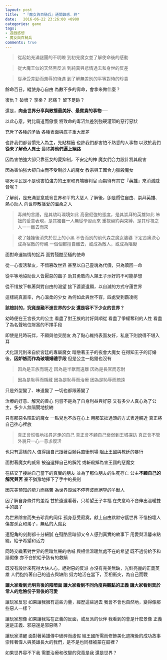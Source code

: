 ```yaml
---
layout: post
title:  "『魔女與百騎兵』通關雜感．終"
date:   2016-06-22 23:26:00 +0900
categories: game
tags: 
- 遊戲感想
- 魔女與百騎兵
comments: true
---
```


> 從起始充滿謎團的不明瞭
到初見魔女並了解使命後的感動

> 從大魔王似的天然黑反派
到純真與悲情過去和身世的反差

> 從承受差勁而羞辱的待遇
到了解無差別的平等對待的珍貴


餘命百日，縱使身心自由
為數不多的壽命，會拿來做什麼？

復仇？
破壞？
享樂？
悲痛？
留下足跡？

還是，**向全世界分享與散播最美好、最寶貴的事物**──


以此心意，對比霸道而傲慢
將致命的毒沼無差別強硬灌頂的惡行惡狀

充斥了各種的矛盾
各種表面與底子重大反差


也許我們都習慣先入為主，先貼標籤
也許我們都害怕不熟悉的人事物
以致於我們**從未了解奇人異士**
最終**將他們逼上絕路**


因為害怕強大卻只靠巫女的愛抑制，不安定的神
魔女們合力設計將其殺害

因為害怕強大卻自由而不受制於人的魔女
教宗與王國合力獵殺魔女


哪天平民是不是也害怕強力的王軍和異端審判官
而期待有其它『英雄』來消滅威脅呢？


了解前，是充滿惡意威脅世界和平的大惡人
了解後，卻是嚮往自由、崇拜英雄、熱心助人
向世界散播愛的溫柔之人

> 毒辣的言語，是其幼時環境如此
高傲倔強的態度，是其崇拜的英雄如此
笨拙的愛意表現，是其獨自一人無從學習而來
重視契約與束縛，是其珍視之人一一離去而來

> 收了娃娃後消失於世上的小黑
不告而別的前代森之魔女婆婆
下定苦痛決心成為宿敵的母親
一個個都擅自離去，或成為敵人，或成為阻礙


面對命運無情的捉弄
面對殘酷至極的使命


從一心復活摯友，不惜篡改世界
甚至以自己靈魂為代價，只為贖回一命

從平等地協助世人皆厭惡的蟲子
助其勇敢向人類王子示好的不可能夢想

從不惜放下執著與對自由的渴望
接下婆婆遺願，以自滅的方式守䕶世界

這樣純真直率，內心溫柔的少女
為何如此與世不容，四處受到霸凌呢

**該檢討的，究竟是融不進世界的少女
還是容不下少女的世界？**


幼時便在王宮長大的公主
看盡了對王族的討好與順從
看盡了爭權奪利的人性
看盡了為名聲地位財富的不擇手段

即使是兒時玩伴，不願與他交朋友
為了點心維持表面友好，私底下則說得不堪入耳

犬化詛咒則來自於宮廷的專屬魔女
暗戀著王子的夜會大魔女
在得知王子的訂婚後，**因妒嫉而作為破壞婚禮手段**
但是公主一點錯也沒有

> 因為是王族而親近
因為是半獸而遠離
因為是長官而忍耐

> 因為是恥辱而隱藏
因為是恥辱而治療
因為是恥辱而疏遠


只是外型變了、味道變了
一切也都跟著變了

治療的好意、解咒的善心
何嘗不是為了自身利益與好惡
又有多少人真心為了公主，多少人無隔閡地接納


只有那惡名昭彰的魔女
一點兒也不放在心上
用那笨拙過頭的方式表達親近
真正將自己往心裡放

> 真正會慌張地找尋逃走的自己
真正會不顧自己衰弱到王城探訪
真正會不管外貌只一心一意求復活

也只有這樣的人
值得讓自己跟著百騎兵直衝刑場
阻止王國與教廷的暴行

面對著魔女的威脅
被迫選擇自己的解咒
或斬殺掉為害王國的惡魔女

在結交了接納自己當下的真實的朋友
並為了那位朋友的生死存亡
公主**不顧自己的解咒與否**
豪不猶豫地揮下了手中的長劍


因完美預知的能力而痛苦
為世界毀滅不停奔波而絕望的羊獸人

因了解自身條件的差距
甘於遠遠看著，只希望王子幸福
在失意時不吝伸出溫暖雙手的蟲子

為世界除害而失去珍貴的同伴
孤身忍受寂寞，獻上自由默默守護世界
不惜扮壞人傷害孫女和弟子，無私的大魔女

連配角的刻劃都十分細膩
在殘酷黑暗卻又令人感到真實的故事下
用愛與溫馨來點綴，給予希望和活力

同時交織著對世界的黑暗無聲的吶喊
與相信溫暖無處不在的希望
既不過份給予和諧假像
亦不吝於給予該有的救贖


既沒有設計來死得大快人心，絕對惡的反派
亦沒有完美無缺，光鮮亮麗的正義英雄
人們抱持著自己的過去與缺陷
努力地活在當下，互相衝突，為自己而戰

**讓大家看到光明背後的陰暗面
讓大家看到不同角度與觀點的正義
讓大家看到異於常人的危險份子背後的可愛**

讓玩家反思
如果讓我擁有這些力量，經歷這些過去
我會不會也自然地，變得像那些惡人一樣？

讓玩家想像
如果讓我站在正義的反面，或反派的伙伴
我看到的會是什麼景像
正義還是正義、邪惡還是邪惡嗎？

讓玩家清醒
面對著英雄傳中破碎而虛假
經王國所需而修飾美化遮掩後的成功故事
崇拜著偉人與英雄長大的我們，是不是也同樣被蒙在鼓裡？


如果世界容不下我
需要治療和改變的究竟是我
還是世界？
